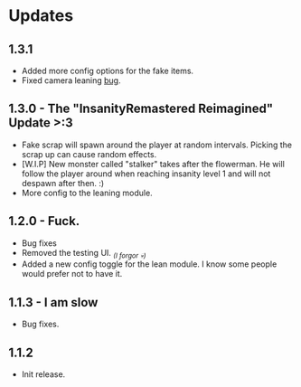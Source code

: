 ﻿# Updates

## 1.3.1
- Added more config options for the fake items.
- Fixed camera leaning [bug](https://github.com/IgnoredSoul/LethalSex/issues/2).

## 1.3.0 - The "InsanityRemastered Reimagined" Update >:3
- Fake scrap will spawn around the player at random intervals. Picking the scrap up can cause random effects.
- [W.I.P] New monster called "stalker" takes after the flowerman. He will follow the player around when reaching insanity level 1 and will not despawn after then. :)
- More config to the leaning module.

## 1.2.0 - Fuck.
- Bug fixes
- Removed the testing UI. <sub>*(I forgor 💀)*</sub>
- Added a new config toggle for the lean module. I know some people would prefer not to have it.

## 1.1.3 - I am slow
- Bug fixes.

## 1.1.2
- Init release.